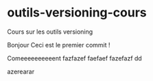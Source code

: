 # outils-versioning-cours
Cours sur les outils versioning

Bonjour
Ceci est le premier commit !

Comeeeeeeeeeent
fazfazef
faefaef
fazefazf
dd


azerearar